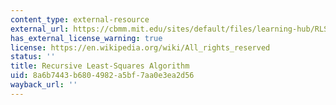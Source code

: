```yaml
---
content_type: external-resource
external_url: https://cbmm.mit.edu/sites/default/files/learning-hub/RLS.pdf
has_external_license_warning: true
license: https://en.wikipedia.org/wiki/All_rights_reserved
status: ''
title: Recursive Least-Squares Algorithm
uid: 8a6b7443-b680-4982-a5bf-7aa0e3ea2d56
wayback_url: ''
---
```

